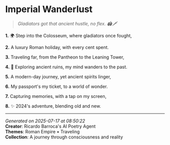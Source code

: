 # Imperial Wanderlust

> *Gladiators got that ancient hustle, no flex. 🏟️🗡️*

**1.** 🌍 Step into the Colosseum, where gladiators once fought,


**2.** A luxury Roman holiday, with every cent spent.


**3.** Traveling far, from the Pantheon to the Leaning Tower,


**4.** 🌙 Exploring ancient ruins, my mind wanders to the past.


**5.** A modern-day journey, yet ancient spirits linger,


**6.** My passport's my ticket, to a world of wonder.


**7.** Capturing memories, with a tap on my screen,


**8.** ✨ 2024's adventure, blending old and new.



---

*Generated on 2025-07-17 at 08:50:22*  
**Creator**: Ricardo Barroca's AI Poetry Agent  
**Themes**: Roman Empire • Traveling  
**Collection**: A journey through consciousness and reality